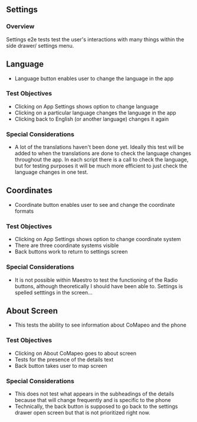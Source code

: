 ## Settings

### Overview

Settings e2e tests test the user's interactions with many things within the side drawer/ settings menu.

## Language

- Language button enables user to change the language in the app

### Test Objectives

- Clicking on App Settings shows option to change language
- Clicking on a particular language changes the language in the app
- Clicking back to English (or another language) changes it again

### Special Considerations

- A lot of the translations haven't been done yet. Ideally this test will be added to when the translations are done to check the language changes throughout the app. In each script there is a call to check the language, but for testing purposes it will be much more efficient to just check the language changes in one test.

## Coordinates

- Coordinate button enables user to see and change the coordinate formats

### Test Objectives

- Clicking on App Settings shows option to change coordinate system
- There are three coordinate systems visible
- Back buttons work to return to settings screen

### Special Considerations

- It is not possible within Maestro to test the functioning of the Radio buttons, although theoretically I should have been able to. Settings is spelled setttings in the screen...

## About Screen

- This tests the ability to see information about CoMapeo and the phone

### Test Objectives

- Clicking on About CoMapeo goes to about screen
- Tests for the presence of the details text
- Back button takes user to map screen

### Special Considerations

- This does not test what appears in the subheadings of the details because that will change frequently and is specific to the phone
- Technically, the back button is supposed to go back to the settings drawer open screen but that is not prioritized right now.
